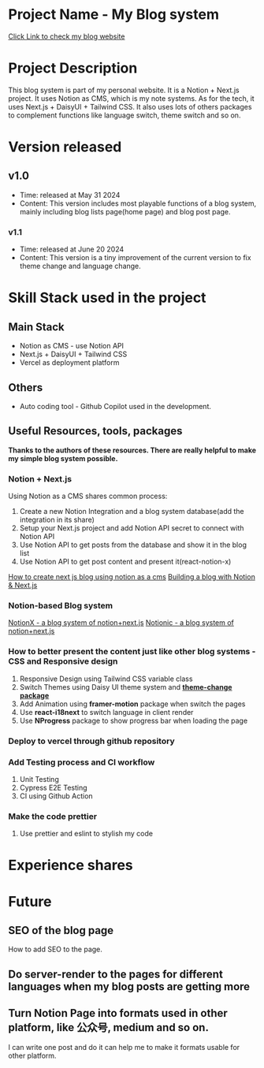 # Project Name  - My Blog system
[Click Link to check my blog website](https://blog.jiaoll.com)

# Project Description
This blog system is part of my personal website. It is a Notion + Next.js project. It uses Notion as CMS, which is my note systems. As for the tech, it uses Next.js + DaisyUI + Tailwind CSS. It also uses lots of others packages to complement functions like language switch, theme switch and so on.

# Version released
## v1.0
- Time: released at May 31 2024
- Content: This version includes most playable functions of a blog system, mainly including blog lists page(home page) and blog post page.
### v1.1
- Time: released at June 20 2024
- Content: This version is a tiny improvement of the current version to fix theme change and language change.

# Skill Stack used in the project
## Main Stack
- Notion as CMS - use Notion API
- Next.js + DaisyUI + Tailwind CSS
- Vercel as deployment platform
## Others
- Auto coding tool - Github Copilot used in the development.
## Useful Resources, tools, packages
**Thanks to the authors of these resources. There are really helpful to make my simple blog system possible.**
### Notion + Next.js
Using Notion as a CMS shares common process:
1. Create a new Notion Integration and a blog system database(add the integration in its share)
2. Setup your Next.js project and add Notion API secret to connect with Notion API
3. Use Notion API to get posts from the database and show it in the blog list
3. Use Notion API to get post content and present it(react-notion-x)

[How to create next js blog using notion as a cms](https://bejamas.io/hub/guides/how-to-create-next-js-blog-using-notion-as-a-cms)
[Building a blog with Notion & Next.js](https://splitbee.io/blog/notion-as-cms-using-nextjs)

### Notion-based Blog system
[NotionX - a blog system of notion+next.js](https://github.com/NotionX/react-notion-x?tab=readme-ov-file#packages)
[Notionic - a blog system of notion+next.js](https://github.com/izuolan/notionic/tree/5116f012659d8ac31f6b6870c1012a4a6f6fa44c)

### How to better present the content just like other blog systems - CSS and Responsive design
1. Responsive Design using Tailwind CSS variable class
2. Switch Themes using Daisy UI theme system and **[theme-change package](https://github.com/saadeghi/theme-change)**
3. Add Animation using **framer-motion** package when switch the pages
4. Use **react-i18next** to switch language in client render
5. Use **NProgress** package to show progress bar when loading the page

### Deploy to vercel through github repository

### Add Testing process and CI workflow
1. Unit Testing
2. Cypress E2E Testing
3. CI using Github Action

### Make the code prettier
1. Use prettier and eslint to stylish my code

# Experience shares

# Future
## SEO of the blog page
How to add SEO to the page.
## Do server-render to the pages for different languages when my blog posts are getting more
## Turn Notion Page into formats used in other platform, like 公众号, medium and so on. 
I can write one post and do it can help me to make it formats usable for other platform.